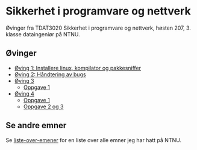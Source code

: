 # Sikkerhet i programvare og nettverk
Øvinger fra TDAT3020 Sikkerhet i programvare og nettverk, høsten 207, 3. klasse dataingeniør på NTNU.

## Øvinger
- [Øving 1: Installere linux, kompilator og pakkesniffer](Øving%201)
- [Øving 2: Håndtering av bugs](Øving%202)
- [Øving 3](Øving%203)
  - [Oppgave 1](Oppgave%201)
- [Øving 4](Øving%203)
  - [Oppgave 1](Oppgave%201)
  - [Oppgave 2 og 3](Oppgave%203%203)

## Se andre emner
Se [liste-over-emener](https://github.com/Knutakir/liste-over-emner) for en liste over alle emner jeg har hatt på NTNU.
